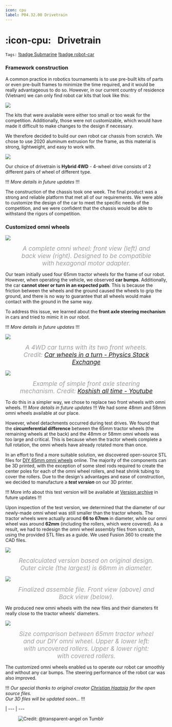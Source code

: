 ```yaml
---
icon: cpu
label: P04.32.00 Drivetrain
---
```

# :icon-cpu:⠀Drivetrain
`Tags:` [!badge Submarine](/projects/P04-submarine.md) [!badge robot-car]()

<style>
figcaption {
  color: #9D9D9D;
  font-style: italic;
  font-size: 19px;
  padding: 0px;
  text-align: center;
}
</style>

### Framework construction

A common practice in robotics tournaments is to use pre-built kits of parts or even pre-built frames to minimize the time required, and it would be really advantageous to do so. However, in our current country of residence (Vietnam) we can only find robot car kits that look like this:

![](/projects/P04-submarine/media/pre-built-robot-cars-vn.png)

The kits that were available were either too small or too weak for the competition. Additionally, those were not customizable, which would have made it difficult to make changes to the design if necessary.

We therefore decided to build our own robot car chassis from scratch. We chose to use 2020 aluminum extrusion for the frame, as this material is strong, lightweight, and easy to work with.

![](/projects/P04-submarine/media/drivetrain1.jpg)

Our choice of drivetrain is **Hybrid 4WD** - 4-wheel drive consists of 2 different pairs of wheel of different type.

!!!
*More details in future updates*
!!!

The construction of the chassis took one week. The final product was a strong and reliable platform that met all of our requirements. We were able to customize the design of the car to meet the specific needs of the competition, and we were confident that the chassis would be able to withstand the rigors of competition.

### Customized omni wheels
![](/projects/P04-submarine/media/assembled-omni-wheel.jpg)<figure>
    <figcaption>A complete omni wheel: front view (left) and back view (right). Designed to be compatible with hexagonal motor adapter.</figcaption>
</figure>

Our team initially used four 65mm tractor wheels for the frame of our robot. However, when operating the vehicle, we observed **car bumps**. Additionally, the car **cannot steer or turn in an expected path**. This is because the friction between the wheels and the ground caused the wheels to grip the ground, and there is no way to guarantee that all wheels would make contact with the ground in the same way.

To address this issue, we learned about the **front axle steering mechanism** in cars and tried to mimic it in our robot. 

!!!
*More details in future updates*
!!!

![](https://i.stack.imgur.com/ABuf0.jpg)
<figure>
    <figcaption> A 4WD car turns with its two front wheels. Credit: <a href="https://physics.stackexchange.com/questions/183777/car-wheels-in-a-turn">Car wheels in a turn - Physics Stack Exchange</a></figcaption>
</figure>

![](/projects/P04-submarine/media/front-axle-steering.gif)<figure>
    <figcaption> Example of simple front axle steering mechanism. Credit: <a href="https://youtu.be/kNf7N4m41UQ">Koshish all time - Youtube</a></figcaption>
</figure>

To do this in a simpler way, we chose to replace two front wheels with omni wheels. 
!!!
*More details in future updates*
!!!
We had some 48mm and 58mm omni wheels available at our place. 

However, wheel detachments occurred during test drives. We found that the **circumferential difference** between the 65mm tractor wheels (the remaining wheels at the back) and the 48mm or 58mm omni wheels was too large and critical. This is because when the tractor wheels complete a full rotation, the omni wheels have already rotated more than once.

In an effort to find a more suitable solution, we discovered open-source STL files for [DIY 65mm omni wheels](https://www.thingiverse.com/thing:2202328) online. The majority of the components can be 3D printed, with the exception of some steel rods required to create the center poles for each of the omni wheel rollers, and heat shrink tubing to cover the rollers. Due to the design's advantages and ease of construction, we decided to manufacture a ***test version*** on our 3D printer.

!!!
More info about this test version will be available at [Version archive](/projects/P04-submarine/P04-30-39-technical-details/P04-37-version-archive.md) in future updates
!!!

Upon inspection of the test version, we determined that the diameter of our newly-made omni wheel was still smaller than the tractor wheels. The tractor wheels were actually around **66 to 67mm** in diameter, while our omni wheel was around **62mm** (including the rollers, which were covered). As a result, we had to redesign the omni wheel assembly files from scratch, using the provided STL files as a guide. We used Fusion 360 to create the CAD files.

![](/projects/P04-submarine/media/omni-wheel-calculation.png)<figure>
    <figcaption>Recalculated version based on original design. Outer circle (the largest) is 66mm in diameter.</figcaption>
</figure>

![](/projects/P04-submarine/media/omni-wheel-screenshot.jpg)<figure>
    <figcaption>Finalized assemble file. Front view (above) and Back view (below).</figcaption>
</figure>

We produced new omni wheels with the new files and their diameters fit really close to the tractor wheels' diameters.

![](/projects/P04-submarine/media/omni-wheel-compare.jpg)<figure>
    <figcaption>Size comparison between 65mm tractor wheel and our DIY omni wheel. Upper & lower left: with uncovered rollers. Upper & lower right: with covered rollers.</figcaption>
</figure>

The customized omni wheels enabled us to operate our robot car smoothly and without any car bumps. The steering performance of the robot car was also improved.

!!!
*Our special thanks to original creator [Christian Haataja](https://www.thingiverse.com/anans1/designs) for the open source files.*\
*Our 3D files will be updated soon...*
!!!

|
--- | ---

<figure>
    <img src="https://64.media.tumblr.com/d103eb823dce2842c673f409f036857b/tumblr_mzx9wrdwFa1snc5kxo1_1280.gifv" alt="Credit: @transparent-angel on Tumblr">
</figure>